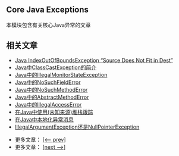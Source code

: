 ## Core Java Exceptions

本模块包含有关核心Java异常的文章

## 相关文章

+ [Java IndexOutOfBoundsException “Source Does Not Fit in Dest”](http://tu-yucheng.github.io/java-ex/2023/05/30/java-indexoutofboundsexception.html)
+ [Java中ClassCastException的简介](http://tu-yucheng.github.io/java-ex/2023/05/30/java-classcastexception.html)
+ [Java中的IllegalMonitorStateException](http://tu-yucheng.github.io/java-ex/2023/05/30/java-illegalmonitorstateexception.html)
+ [Java中的NoSuchFieldError](http://tu-yucheng.github.io/java-ex/2023/05/30/java-nosuchfielderror.html)
+ [Java中的NoSuchMethodError](http://tu-yucheng.github.io/java-ex/2023/05/30/java-nosuchmethod-error.html)
+ [Java中的AbstractMethodError](http://tu-yucheng.github.io/java-ex/2023/05/30/java-abstractmethoderror.html)
+ [Java中的IllegalAccessError](http://tu-yucheng.github.io/java-ex/2023/05/30/java-illegalaccesserror.html)
+ [在Java中使用(未知来源)堆栈跟踪](http://tu-yucheng.github.io/java-ex/2023/05/30/java-unknown-source-stack-trace.html)
+ [在Java中本地化异常消息](http://tu-yucheng.github.io/java-ex/2023/05/30/java-localize-exception-messages.html)
+ [IllegalArgumentException还是NullPointerException](http://tu-yucheng.github.io/java-ex/2023/05/30/java-illegalargumentexception-or-nullpointerexception.html)

- 更多文章： [[<-- prev]](../java-exceptions-2/README.md)
- 更多文章： [[next -->]](../java-exceptions-4/README.md)